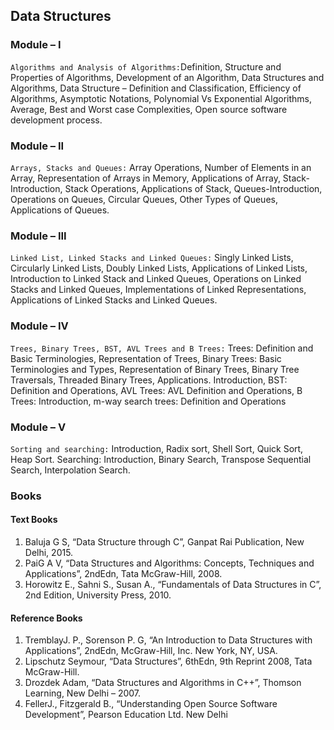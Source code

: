 ## Data Structures

### Module – I

`Algorithms and Analysis of Algorithms:`Definition, Structure and Properties of
Algorithms, Development of an Algorithm, Data Structures and Algorithms, Data
Structure – Definition and Classification, Efficiency of Algorithms, Asymptotic
Notations, Polynomial Vs Exponential Algorithms, Average, Best and Worst case
Complexities, Open source software development process.

### Module – II
`Arrays, Stacks and Queues:` Array Operations, Number of Elements in an Array,
Representation of Arrays in Memory, Applications of Array, Stack-Introduction, Stack
Operations, Applications of Stack, Queues-Introduction, Operations on Queues, Circular
Queues, Other Types of Queues, Applications of Queues.

### Module – III
`Linked List, Linked Stacks and Linked Queues:` Singly Linked Lists, Circularly
Linked Lists, Doubly Linked Lists, Applications of Linked Lists, Introduction to Linked
Stack and Linked Queues, Operations on Linked Stacks and Linked Queues,
Implementations of Linked Representations, Applications of Linked Stacks and Linked
Queues.


### Module – IV
`Trees, Binary Trees, BST, AVL Trees and B Trees:` Trees: Definition and Basic
Terminologies, Representation of Trees, Binary Trees: Basic Terminologies and Types,
Representation of Binary Trees, Binary Tree Traversals, Threaded Binary Trees,
Applications. Introduction, BST: Definition and Operations, AVL Trees: AVL Definition
and Operations, B Trees: Introduction, m-way search trees: Definition and Operations


### Module – V
`Sorting and searching:` Introduction, Radix sort, Shell Sort, Quick Sort, Heap Sort.
Searching: Introduction, Binary Search, Transpose Sequential Search, Interpolation
Search. 


### Books

#### Text Books
1. Baluja G S, “Data Structure through C”, Ganpat Rai Publication, New Delhi, 2015.
2. PaiG A V, “Data Structures and Algorithms: Concepts, Techniques and Applications”, 2ndEdn, Tata
McGraw-Hill, 2008.
3. Horowitz E., Sahni S., Susan A., “Fundamentals of Data Structures in C”, 2nd Edition, University
Press, 2010. 

#### Reference Books
1. TremblayJ. P., Sorenson P. G, “An Introduction to Data Structures with Applications”, 2ndEdn,
McGraw-Hill, Inc. New York, NY, USA.
2. Lipschutz Seymour, “Data Structures”, 6thEdn, 9th Reprint 2008, Tata McGraw-Hill.
3. Drozdek Adam, “Data Structures and Algorithms in C++”, Thomson Learning, New Delhi – 2007.
4. FellerJ., Fitzgerald B., “Understanding Open Source Software Development”, Pearson Education Ltd.
New Delhi 
